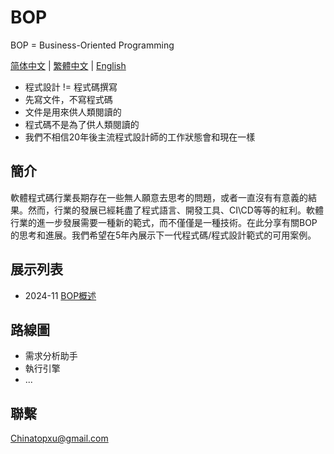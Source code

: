 # BOP

BOP = Business-Oriented Programming

[简体中文]("../zh-CN/README_zh-CN.md") | [繁體中文]("../zn-TW/README_zh-TW.md") | [English]("../en/README_en.md")

* 程式設計 != 程式碼撰寫
* 先寫文件，不寫程式碼
* 文件是用來供人類閱讀的
* 程式碼不是為了供人類閱讀的
* 我們不相信20年後主流程式設計師的工作狀態會和現在一樣

## 簡介

軟體程式碼行業長期存在一些無人願意去思考的問題，或者一直沒有有意義的結果。然而，行業的發展已經耗盡了程式語言、開發工具、CI\CD等等的紅利。軟體行業的進一步發展需要一種新的範式，而不僅僅是一種技術。在此分享有關BOP的思考和進展。我們希望在5年內展示下一代程式碼/程式設計範式的可用案例。

## 展示列表

* 2024-11 [BOP概述]("../zh-CN/202411/BOP概述/BOP概述.md")

## 路線圖

* 需求分析助手
* 執行引擎
* ...

## 聯繫

Chinatopxu@gmail.com